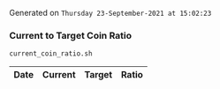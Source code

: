 Generated on `Thursday 23-September-2021 at 15:02:23`

### Current to Target Coin Ratio
`current_coin_ratio.sh`

Date|Current|Target|Ratio
---|---|---|---
